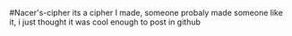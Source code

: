 #Nacer's-cipher
its a cipher I made, someone probaly made someone like it, i just thought it was cool enough to post in github
